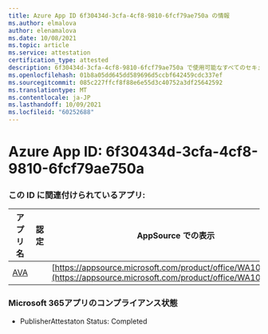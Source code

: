 ```yaml
---
title: Azure App ID 6f30434d-3cfa-4cf8-9810-6fcf79ae750a の情報
ms.author: elmalova
author: elenamalova
ms.date: 10/08/2021
ms.topic: article
ms.service: attestation
certification_type: attested
description: 6f30434d-3cfa-4cf8-9810-6fcf79ae750a で使用可能なすべてのセキュリティおよびコンプライアンス情報。
ms.openlocfilehash: 01b8a05dd645dd589696d5ccbf642459cdc337ef
ms.sourcegitcommit: 085c227ffcf8f88e6e55d3c40752a3df25642592
ms.translationtype: MT
ms.contentlocale: ja-JP
ms.lasthandoff: 10/09/2021
ms.locfileid: "60252688"
---
```

# <a name="azure-app-id-6f30434d-3cfa-4cf8-9810-6fcf79ae750a"></a>Azure App ID: 6f30434d-3cfa-4cf8-9810-6fcf79ae750a


### <a name="apps-associated-with-this-id"></a>この ID に関連付けられているアプリ:
| **アプリ名** | **認定** | **AppSource での表示** |
|--------------|---------------|-----------------------|
| [AVA](https://docs.microsoft.com/microsoft-365-app-certification/forward/WA104381883) |  | [https://appsource.microsoft.com/product/office/WA104381883](https://appsource.microsoft.com/product/office/WA104381883) |

### <a name="microsoft-365-app-compliance-status"></a>Microsoft 365アプリのコンプライアンス状態
- PublisherAttestaton Status: Completed
